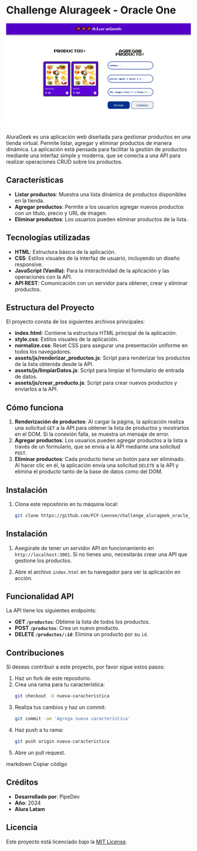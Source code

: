 # Challenge Alurageek - Oracle One

![AluraGeek web](/assets/imagenes/web/screenshot_web.png)

AluraGeek es una aplicación web diseñada para gestionar productos en una tienda virtual. Permite listar, agregar y eliminar productos de manera dinámica. La aplicación está pensada para facilitar la gestión de productos mediante una interfaz simple y moderna, que se conecta a una API para realizar operaciones CRUD sobre los productos.

## Características

- **Listar productos**: Muestra una lista dinámica de productos disponibles en la tienda.
- **Agregar productos**: Permite a los usuarios agregar nuevos productos con un título, precio y URL de imagen.
- **Eliminar productos**: Los usuarios pueden eliminar productos de la lista.

## Tecnologías utilizadas

- **HTML**: Estructura básica de la aplicación.
- **CSS**: Estilos visuales de la interfaz de usuario, incluyendo un diseño responsive.
- **JavaScript (Vanilla)**: Para la interactividad de la aplicación y las operaciones con la API.
- **API REST**: Comunicación con un servidor para obtener, crear y eliminar productos.
  
## Estructura del Proyecto

El proyecto consta de los siguientes archivos principales:

- **index.html**: Contiene la estructura HTML principal de la aplicación.
- **style.css**: Estilos visuales de la aplicación.
- **normalize.css**: Reset CSS para asegurar una presentación uniforme en todos los navegadores.
- **assets/js/renderizar_productos.js**: Script para renderizar los productos de la lista obtenida desde la API.
- **assets/js/limpiarDatos.js**: Script para limpiar el formulario de entrada de datos.
- **assets/js/crear_producto.js**: Script para crear nuevos productos y enviarlos a la API.

## Cómo funciona

1. **Renderización de productos**: Al cargar la página, la aplicación realiza una solicitud `GET` a la API para obtener la lista de productos y mostrarlos en el DOM. Si la conexión falla, se muestra un mensaje de error.
2. **Agregar productos**: Los usuarios pueden agregar productos a la lista a través de un formulario, que se envía a la API mediante una solicitud `POST`.
3. **Eliminar productos**: Cada producto tiene un botón para ser eliminado. Al hacer clic en él, la aplicación envía una solicitud `DELETE` a la API y elimina el producto tanto de la base de datos como del DOM.

## Instalación

1. Clona este repositorio en tu máquina local:
   ```bash
   git clone https://github.com/FCF-Lennon/challenge_alurageek_oracle_one
## Instalación

1. Asegúrate de tener un servidor API en funcionamiento en `http://localhost:3001`. Si no tienes uno, necesitarás crear una API que gestione los productos.

2. Abre el archivo `index.html` en tu navegador para ver la aplicación en acción.

## Funcionalidad API

La API tiene los siguientes endpoints:

- **GET `/productos`**: Obtiene la lista de todos los productos.
- **POST `/productos`**: Crea un nuevo producto.
- **DELETE `/productos/:id`**: Elimina un producto por su `id`.

## Contribuciones

Si deseas contribuir a este proyecto, por favor sigue estos pasos:

1. Haz un fork de este repositorio.
2. Crea una rama para tu característica:
   ```bash
   git checkout -b nueva-caracteristica
3. Realiza tus cambios y haz un commit:
    ```bash 
    git commit -am 'Agrega nueva característica'
4. Haz push a tu rama: 
    ```bash 
    git push origin nueva-caracteristica
5. Abre un pull request.


markdown
Copiar código
## Créditos

- **Desarrollado por**: PipeDev
- **Año**: 2024
- **Alura Latam**

## Licencia

Este proyecto está licenciado bajo la [MIT License](LICENSE).